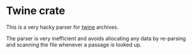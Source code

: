 # Twine crate

This is a very hacky parser for [twine](https://twinery.org) archives.

The parser is very inefficient and avoids allocating any data by re-parsing and scanning the file whenever a passage is looked up.
